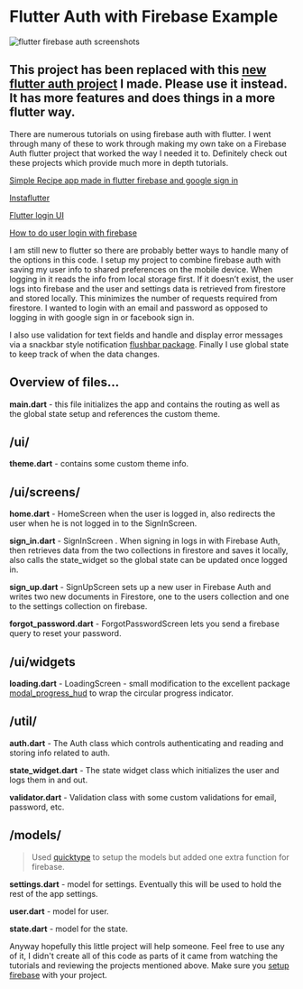 # Flutter Auth with Firebase Example

![flutter firebase auth screenshots](https://github.com/delay/flutter_firebase_auth_example/blob/master/website_images/screenshot_auth.jpg)

## This project has been replaced with this [new flutter auth project](https://github.com/delay/flutter_firebase_auth_starter) I made.  Please use it instead.  It has more features and does things in a more flutter way.

There are numerous tutorials on using firebase auth with flutter. I went through many of these to work through making my own take on a Firebase Auth flutter project that worked the way I needed it to. Definitely check out these projects which provide much more in depth tutorials.

[Simple Recipe app made in flutter firebase and google sign in](https://medium.com/flutter-community/simple-recipes-app-made-in-flutter-firebase-and-google-sign-in-14d1535e9a59)

[Instaflutter](https://github.com/instaflutter/flutter-login-screen-firebase-auth-facebook-login)

[Flutter login UI](https://github.com/putraxor/flutter-login-ui)

[How to do user login with firebase](https://medium.com/flutterpub/flutter-how-to-do-user-login-with-firebase-a6af760b14d5)

I am still new to flutter so there are probably better ways to handle many of the options in this code.
I setup my project to combine firebase auth with saving my user info to shared preferences on the mobile device. When logging in it reads the info from local storage first. If it doesn’t exist, the user logs into firebase and the user and settings data is retrieved from firestore and stored locally. This minimizes the number of requests required from firestore. I wanted to login with an email and password as opposed to logging in with google sign in or facebook sign in.

I also use validation for text fields and handle and display error messages via a snackbar style notification [flushbar package](https://pub.dartlang.org/packages/flushbar). Finally I use global state to keep track of when the data changes.

## Overview of files...

**main.dart** - this file initializes the app and contains the routing as well as the global state setup and references the custom theme.

## /ui/

**theme.dart** - contains some custom theme info.

## /ui/screens/

**home.dart** - HomeScreen when the user is logged in, also redirects the user when he is not logged in to the SignInScreen.

**sign_in.dart** - SignInScreen . When signing in logs in with Firebase Auth, then retrieves data from the two collections in firestore and saves it locally, also calls the state_widget so the global state can be updated once logged in.

**sign_up.dart** - SignUpScreen sets up a new user in Firebase Auth and writes two new documents in Firestore, one to the users collection and one to the settings collection on firebase.

**forgot_password.dart** - ForgotPasswordScreen lets you send a firebase query to reset your password.

## /ui/widgets

**loading.dart** - LoadingScreen - small modification to the excellent package [modal_progress_hud](https://pub.dartlang.org/packages/modal_progress_hud) to wrap the circular progress indicator.

## /util/

**auth.dart** - The Auth class which controls authenticating and reading and storing info related to auth.

**state_widget.dart** - The state widget class which initializes the user and logs them in and out.

**validator.dart** - Validation class with some custom validations for email, password, etc.

## /models/

> Used [quicktype](https://app.quicktype.io/#l=dart) to setup the models but added one extra function for firebase.

**settings.dart** - model for settings. Eventually this will be used to hold the rest of the app settings.

**user.dart** - model for user.

**state.dart** - model for the state.

Anyway hopefully this little project will help someone. Feel free to use any of it, I didn't create all of this code as parts of it came from watching the tutorials and reviewing the projects mentioned above. Make sure you [setup firebase](https://firebase.google.com/docs/flutter/setup) with your project.

